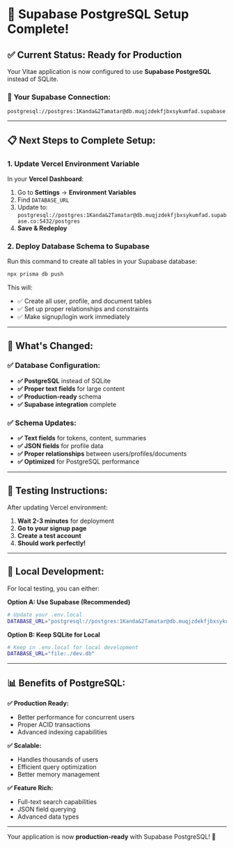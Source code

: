 # 🚀 Supabase PostgreSQL Setup Complete!

## ✅ **Current Status: Ready for Production**

Your Vitae application is now configured to use **Supabase PostgreSQL** instead of SQLite.

### 🔗 **Your Supabase Connection:**
```
postgresql://postgres:1Kanda&2Tamatar@db.muqjzdekfjbxsykumfad.supabase.co:5432/postgres
```

---

## 📋 **Next Steps to Complete Setup:**

### **1. Update Vercel Environment Variable**

In your **Vercel Dashboard**:
1. Go to **Settings** → **Environment Variables**
2. Find `DATABASE_URL` 
3. Update to: `postgresql://postgres:1Kanda&2Tamatar@db.muqjzdekfjbxsykumfad.supabase.co:5432/postgres`
4. **Save & Redeploy**

### **2. Deploy Database Schema to Supabase**

Run this command to create all tables in your Supabase database:

```bash
npx prisma db push
```

This will:
- ✅ Create all user, profile, and document tables
- ✅ Set up proper relationships and constraints  
- ✅ Make signup/login work immediately

---

## 🎯 **What's Changed:**

### ✅ **Database Configuration:**
- **✅ PostgreSQL** instead of SQLite
- **✅ Proper text fields** for large content
- **✅ Production-ready** schema
- **✅ Supabase integration** complete

### ✅ **Schema Updates:**
- **✅ Text fields** for tokens, content, summaries
- **✅ JSON fields** for profile data
- **✅ Proper relationships** between users/profiles/documents
- **✅ Optimized** for PostgreSQL performance

---

## 🧪 **Testing Instructions:**

After updating Vercel environment:

1. **Wait 2-3 minutes** for deployment
2. **Go to your signup page**
3. **Create a test account**  
4. **Should work perfectly!**

---

## 🔧 **Local Development:**

For local testing, you can either:

**Option A: Use Supabase (Recommended)**
```bash
# Update your .env.local
DATABASE_URL="postgresql://postgres:1Kanda&2Tamatar@db.muqjzdekfjbxsykumfad.supabase.co:5432/postgres"
```

**Option B: Keep SQLite for Local**
```bash
# Keep in .env.local for local development
DATABASE_URL="file:./dev.db"
```

---

## 📊 **Benefits of PostgreSQL:**

**✅ Production Ready:**
- Better performance for concurrent users
- Proper ACID transactions
- Advanced indexing capabilities

**✅ Scalable:**
- Handles thousands of users
- Efficient query optimization
- Better memory management

**✅ Feature Rich:**
- Full-text search capabilities
- JSON field querying
- Advanced data types

---

Your application is now **production-ready** with Supabase PostgreSQL! 🎉